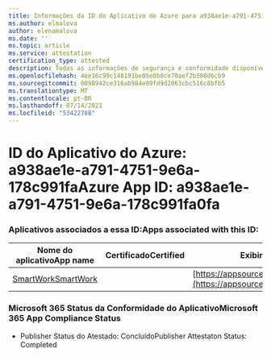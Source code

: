 ```yaml
---
title: Informações da ID do Aplicativo do Azure para a938ae1e-a791-4751-9e6a-178c991fafa
ms.author: elmalova
author: elenamalova
ms.date: ''
ms.topic: article
ms.service: attestation
certification_type: attested
description: Todas as informações de segurança e conformidade disponíveis para a938ae1e-a791-4751-9e6a-178c991fafa.
ms.openlocfilehash: 4ee16c99c148191be05e8b0ce70aef2b508d6cb9
ms.sourcegitcommit: 0098942ce316ab984e09fd9d2063cbc516c8bfb5
ms.translationtype: MT
ms.contentlocale: pt-BR
ms.lasthandoff: 07/14/2021
ms.locfileid: "53422788"
---
```

# <a name="azure-app-id-a938ae1e-a791-4751-9e6a-178c991fa0fa"></a><span data-ttu-id="444ec-103">ID do Aplicativo do Azure: a938ae1e-a791-4751-9e6a-178c991fa</span><span class="sxs-lookup"><span data-stu-id="444ec-103">Azure App ID: a938ae1e-a791-4751-9e6a-178c991fa0fa</span></span>


### <a name="apps-associated-with-this-id"></a><span data-ttu-id="444ec-104">Aplicativos associados a essa ID:</span><span class="sxs-lookup"><span data-stu-id="444ec-104">Apps associated with this ID:</span></span>
| <span data-ttu-id="444ec-105">**Nome do aplicativo**</span><span class="sxs-lookup"><span data-stu-id="444ec-105">**App name**</span></span> | <span data-ttu-id="444ec-106">**Certificado**</span><span class="sxs-lookup"><span data-stu-id="444ec-106">**Certified**</span></span> | <span data-ttu-id="444ec-107">**Exibir no AppSource**</span><span class="sxs-lookup"><span data-stu-id="444ec-107">**View in AppSource**</span></span> |
|-|-|-|
| [<span data-ttu-id="444ec-108">SmartWork</span><span class="sxs-lookup"><span data-stu-id="444ec-108">SmartWork</span></span>](https://docs.microsoft.com/en-us/microsoft-365-app-certification/forward/WA200001149) |  | [https://appsource.microsoft.com/product/office/WA200001149](https://appsource.microsoft.com/product/office/WA200001149) |

### <a name="microsoft-365-app-compliance-status"></a><span data-ttu-id="444ec-109">Microsoft 365 Status da Conformidade do Aplicativo</span><span class="sxs-lookup"><span data-stu-id="444ec-109">Microsoft 365 App Compliance Status</span></span>
- <span data-ttu-id="444ec-110">Publisher Status do Atestado: Concluído</span><span class="sxs-lookup"><span data-stu-id="444ec-110">Publisher Attestaton Status: Completed</span></span>
